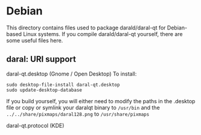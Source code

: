 
Debian
====================
This directory contains files used to package darald/daral-qt
for Debian-based Linux systems. If you compile darald/daral-qt yourself, there are some useful files here.

## daral: URI support ##


daral-qt.desktop  (Gnome / Open Desktop)
To install:

	sudo desktop-file-install daral-qt.desktop
	sudo update-desktop-database

If you build yourself, you will either need to modify the paths in
the .desktop file or copy or symlink your daralqt binary to `/usr/bin`
and the `../../share/pixmaps/daral128.png` to `/usr/share/pixmaps`

daral-qt.protocol (KDE)

